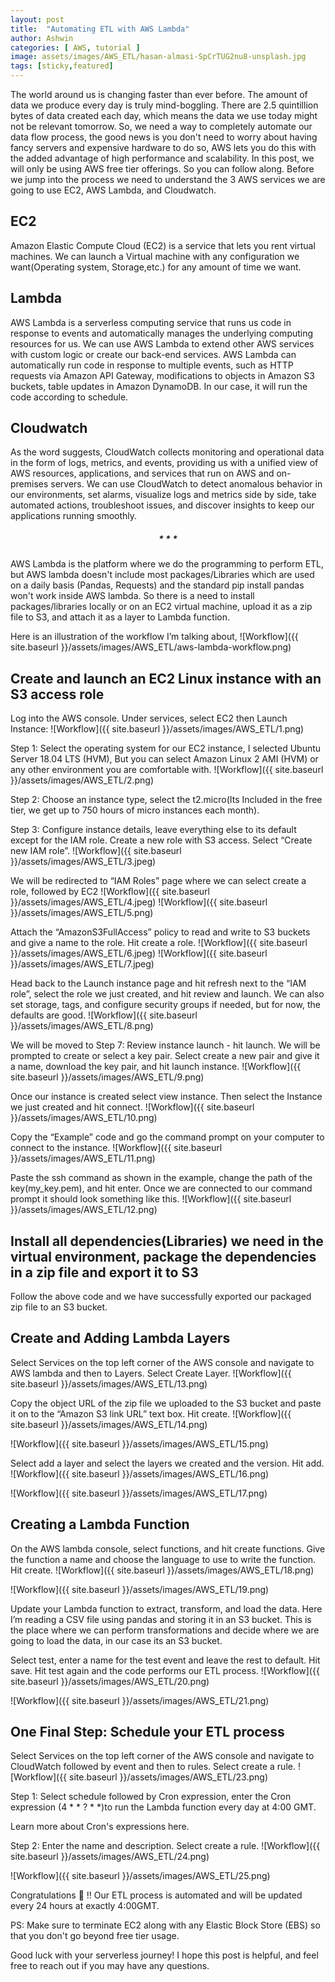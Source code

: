 ```yaml
---
layout: post
title:  "Automating ETL with AWS Lambda"
author: Ashwin
categories: [ AWS, tutorial ]
image: assets/images/AWS_ETL/hasan-almasi-SpCrTUG2nu8-unsplash.jpg
tags: [sticky,featured]
---
```

The world around us is changing faster than ever before. The amount of data we produce every day is truly mind-boggling. There are 2.5 quintillion bytes of data created each day, which means the data we use today might not be relevant tomorrow. So, we need a way to completely automate our data flow process, the good news is you don't need to worry about having fancy servers and expensive hardware to do so, AWS lets you do this with the added advantage of high performance and scalability.
In this post, we will only be using AWS free tier offerings. So you can follow along. Before we jump into the process we need to understand the 3 AWS services we are going to use EC2, AWS Lambda, and Cloudwatch.
## EC2
Amazon Elastic Compute Cloud (EC2) is a service that lets you rent virtual machines. We can launch a Virtual machine with any configuration we want(Operating system, Storage,etc.) for any amount of time we want.
## Lambda
AWS Lambda is a serverless computing service that runs us code in response to events and automatically manages the underlying computing resources for us. We can use AWS Lambda to extend other AWS services with custom logic or create our back-end services. AWS Lambda can automatically run code in response to multiple events, such as HTTP requests via Amazon API Gateway, modifications to objects in Amazon S3 buckets, table updates in Amazon DynamoDB. In our case, it will run the code according to schedule.
## Cloudwatch
As the word suggests, CloudWatch collects monitoring and operational data in the form of logs, metrics, and events, providing us with a unified view of AWS resources, applications, and services that run on AWS and on-premises servers. We can use CloudWatch to detect anomalous behavior in our environments, set alarms, visualize logs and metrics side by side, take automated actions, troubleshoot issues, and discover insights to keep our applications running smoothly.
##### <center>* * *</center>
AWS Lambda is the platform where we do the programming to perform ETL, but AWS lambda doesn't include most packages/Libraries which are used on a daily basis (Pandas, Requests) and the standard pip install pandas won't work inside AWS lambda. So there is a need to install packages/libraries locally or on an EC2 virtual machine, upload it as a zip file to S3, and attach it as a layer to Lambda function.

Here is an illustration of the workflow I’m talking about,
![Workflow]({{ site.baseurl }}/assets/images/AWS_ETL/aws-lambda-workflow.png)

## Create and launch an EC2 Linux instance with an S3 access role
Log into the AWS console. Under services, select EC2 then Launch Instance:
![Workflow]({{ site.baseurl }}/assets/images/AWS_ETL/1.png)


Step 1: Select the operating system for our EC2 instance, I selected Ubuntu Server 18.04 LTS (HVM), But you can select Amazon Linux 2 AMI (HVM) or any other environment you are comfortable with.
![Workflow]({{ site.baseurl }}/assets/images/AWS_ETL/2.png)

Step 2: Choose an instance type, select the t2.micro(Its Included in the free tier, we get up to 750 hours of micro instances each month).

Step 3: Configure instance details, leave everything else to its default except for the IAM role. Create a new role with S3 access. Select “Create new IAM role”.
![Workflow]({{ site.baseurl }}/assets/images/AWS_ETL/3.jpeg)


We will be redirected to “IAM Roles” page where we can select create a role, followed by EC2
![Workflow]({{ site.baseurl }}/assets/images/AWS_ETL/4.jpeg)
![Workflow]({{ site.baseurl }}/assets/images/AWS_ETL/5.png)

Attach the “AmazonS3FullAccess” policy to read and write to S3 buckets and give a name to the role. Hit create a role.
![Workflow]({{ site.baseurl }}/assets/images/AWS_ETL/6.jpeg)
![Workflow]({{ site.baseurl }}/assets/images/AWS_ETL/7.jpeg)


Head back to the Launch instance page and hit refresh next to the “IAM role”, select the role we just created, and hit review and launch. We can also set storage, tags, and configure security groups if needed, but for now, the defaults are good.
![Workflow]({{ site.baseurl }}/assets/images/AWS_ETL/8.png)


We will be moved to Step 7: Review instance launch - hit launch. We will be prompted to create or select a key pair. Select create a new pair and give it a name, download the key pair, and hit launch instance.
![Workflow]({{ site.baseurl }}/assets/images/AWS_ETL/9.png)

Once our instance is created select view instance. Then select the Instance we just created and hit connect.
![Workflow]({{ site.baseurl }}/assets/images/AWS_ETL/10.png)

Copy the “Example” code and go the command prompt on your computer to connect to the instance.
![Workflow]({{ site.baseurl }}/assets/images/AWS_ETL/11.png)

Paste the ssh command as shown in the example, change the path of the key(my_key.pem), and hit enter. Once we are connected to our command prompt it should look something like this.
![Workflow]({{ site.baseurl }}/assets/images/AWS_ETL/12.png)

## Install all dependencies(Libraries) we need in the virtual environment, package the dependencies in a zip file and export it to S3


Follow the above code and we have successfully exported our packaged zip file to an S3 bucket.

## Create and Adding Lambda Layers
Select Services on the top left corner of the AWS console and navigate to AWS lambda and then to Layers. Select Create Layer.
![Workflow]({{ site.baseurl }}/assets/images/AWS_ETL/13.png)

Copy the object URL of the zip file we uploaded to the S3 bucket and paste it on to the “Amazon S3 link URL” text box. Hit create.
![Workflow]({{ site.baseurl }}/assets/images/AWS_ETL/14.png)

![Workflow]({{ site.baseurl }}/assets/images/AWS_ETL/15.png)

Select add a layer and select the layers we created and the version. Hit add.
![Workflow]({{ site.baseurl }}/assets/images/AWS_ETL/16.png)

![Workflow]({{ site.baseurl }}/assets/images/AWS_ETL/17.png)

## Creating a Lambda Function
On the AWS lambda console, select functions, and hit create functions. Give the function a name and choose the language to use to write the function. Hit create.
![Workflow]({{ site.baseurl }}/assets/images/AWS_ETL/18.png)

![Workflow]({{ site.baseurl }}/assets/images/AWS_ETL/19.png)

Update your Lambda function to extract, transform, and load the data. Here I’m reading a CSV file using pandas and storing it in an S3 bucket. This is the place where we can perform transformations and decide where we are going to load the data, in our case its an S3 bucket.


Select test, enter a name for the test event and leave the rest to default. Hit save. Hit test again and the code performs our ETL process.
![Workflow]({{ site.baseurl }}/assets/images/AWS_ETL/20.png)

![Workflow]({{ site.baseurl }}/assets/images/AWS_ETL/21.png)

## One Final Step: Schedule your ETL process
Select Services on the top left corner of the AWS console and navigate to CloudWatch followed by event and then to rules. Select create a rule.
![Workflow]({{ site.baseurl }}/assets/images/AWS_ETL/23.png)

Step 1: Select schedule followed by Cron expression, enter the Cron expression (4 * * ? * *)to run the Lambda function every day at 4:00 GMT.

Learn more about Cron's expressions here.

Step 2: Enter the name and description. Select create a rule.
![Workflow]({{ site.baseurl }}/assets/images/AWS_ETL/24.png)

![Workflow]({{ site.baseurl }}/assets/images/AWS_ETL/25.png)

Congratulations 👏 !! Our ETL process is automated and will be updated every 24 hours at exactly 4:00GMT.

PS: Make sure to terminate EC2 along with any Elastic Block Store (EBS) so that you don't go beyond free tier usage.

Good luck with your serverless journey! I hope this post is helpful, and feel free to reach out if you may have any questions.